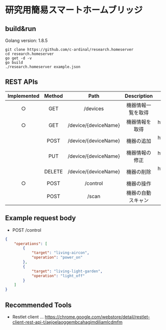 # 研究用簡易スマートホームブリッジ

## build&run
Golang version: 1.8.5
```
git clone https://github.com/c-ardinal/research.homeserver
cd research.homeserver
go get -d -v
go build
./research.homeserver example.json
```

## REST APIs
|Implemented|Method|Path|Description|Example URL|
|:---------:|:----:|:--:|:---------:|:-----:|
|○| GET  |/devices            |機器情報一覧を取得|http://localhost:8080/devices|
|○| GET  |/device/{deviceName}|機器情報を取得|http://localhost:8080/device/living-aircon|
|  | POST |/device/{deviceName}|機器の追加|http://localhost:8080/device/living-aircon|
|  | PUT  |/device/{deviceName}|機器情報の修正|http://localhost:8080/device/living-aircon|
|  |DELETE|/device/{deviceName}|機器の削除|http://localhost:8080/device/living-aircon|
|○| POST |/control            |機器の操作|http://localhost:8080/control|
|  | POST |/scan               |機器の自動スキャン|http://localhost:8080/scan|

## Example request body
 - POST /control
 ```json
 {
     "operations": [
         {
             "target": "living-aircon",
             "operation": "power_on"
         },
         {
             "target": "living-light-garden",
             "operation": "light_off"
         }
     ]
 }
 ```

## Recommended Tools
 - Restlet client ... https://chrome.google.com/webstore/detail/restlet-client-rest-api-t/aejoelaoggembcahagimdiliamlcdmfm
